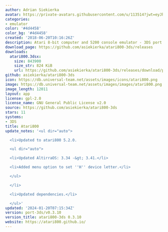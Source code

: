 ```yaml
---
author: Adrian Siekierka
avatar: https://private-avatars.githubusercontent.com/u/113514?jwt=eyJhbGciOiJIUzI1NiIsInR5cCI6IkpXVCJ9.eyJpc3MiOiJnaXRodWIuY29tIiwiYXVkIjoicmF3LmdpdGh1YnVzZXJjb250ZW50LmNvbSIsImtleSI6ImtleTEiLCJleHAiOjE3MzQ2NzU5NjAsIm5iZiI6MTczNDY3NDc2MCwicGF0aCI6Ii91LzExMzUxNCJ9.B5WX2j4sWA7Uq34-i05uP29Zn9SjYg3fGlouhDugLz0&v=4
categories:
- emulator
color: '#4d4458'
color_bg: '#4d4458'
created: '2018-06-20T10:16:26Z'
description: Atari 8-bit computer and 5200 console emulator - 3DS port
download_page: https://github.com/asiekierka/atari800-3ds/releases
downloads:
  atari800.3dsx:
    size: 843900
    size_str: 824 KiB
    url: https://github.com/asiekierka/atari800-3ds/releases/download/port-3ds/v0.3.10/atari800.3dsx
github: asiekierka/atari800-3ds
icon: https://db.universal-team.net/assets/images/icons/atari800.png
image: https://db.universal-team.net/assets/images/images/atari800.png
image_length: 12011
layout: app
license: gpl-2.0
license_name: GNU General Public License v2.0
source: https://github.com/asiekierka/atari800-3ds
stars: 11
systems:
- 3DS
title: Atari800
update_notes: '<ul dir="auto">

  <li>Updated to atari800 5.2.0.

  <ul dir="auto">

  <li>Updated AltirraOS: 3.34 -&gt; 3.41.</li>

  <li>Added menu option to set ''H'' device letter.</li>

  </ul>

  </li>

  <li>Updated dependencies.</li>

  </ul>'
updated: '2024-01-20T07:15:34Z'
version: port-3ds/v0.3.10
version_title: atari800-3ds 0.3.10
website: https://atari800.github.io/
---
```

